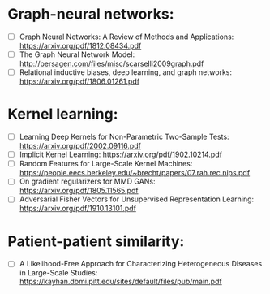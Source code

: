 # Graph-neural networks:
- [ ] Graph Neural Networks: A Review of Methods and Applications: https://arxiv.org/pdf/1812.08434.pdf
- [ ] The Graph Neural Network Model: http://persagen.com/files/misc/scarselli2009graph.pdf
- [ ] Relational inductive biases, deep learning, and graph networks: https://arxiv.org/pdf/1806.01261.pdf
# Kernel learning:
- [ ] Learning Deep Kernels for Non-Parametric Two-Sample Tests: https://arxiv.org/pdf/2002.09116.pdf
- [ ] Implicit Kernel Learning: https://arxiv.org/pdf/1902.10214.pdf
- [ ] Random Features for Large-Scale Kernel Machines: https://people.eecs.berkeley.edu/~brecht/papers/07.rah.rec.nips.pdf
- [ ] On gradient regularizers for MMD GANs: https://arxiv.org/pdf/1805.11565.pdf
- [ ] Adversarial Fisher Vectors for Unsupervised Representation Learning: https://arxiv.org/pdf/1910.13101.pdf

# Patient-patient similarity:
- [ ] A Likelihood-Free Approach for Characterizing Heterogeneous Diseases in Large-Scale Studies: https://kayhan.dbmi.pitt.edu/sites/default/files/pub/main.pdf
